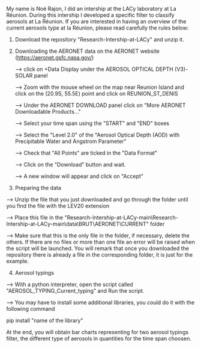 My name is Noé Rajon, I did an intership at the LACy laboratory at La Réunion. During this intership I developed a specific filter to classify aerosols at La Réunion.
If you are interested in having an overview of the current aerosols type at la Réunion, please read carefully the rules below:

1. Download the repository "Research-Intership-at-LACy" and unzip it.
2. Downloading the AERONET data on the AERONET website (https://aeronet.gsfc.nasa.gov/)

   --> click on +Data Display under the AEROSOL OPTICAL DEPTH (V3)-SOLAR panel
   
   --> Zoom with the mouse wheel on the map near Reunion Island and click on the (20.9S, 55.5E) point and click on REUNION_ST_DENIS

   --> Under the AERONET DOWNLOAD panel click on "More AERONET Downloadable Products..."

   --> Select your time span using the "START" and "END" boxes

   --> Select the "Level 2.0" of the "Aerosol Optical Depth (AOD) with Precipitable Water and Angstrom Parameter"

   --> Check that "All Points" are ticked in the "Data Format"

   --> Click on the "Download" button and wait.

   --> A new window will appear and click on "Accept"

3. Preparing the data

--> Unzip the file that you just downloaded and go through the folder until you find the file with the LEV20 extension

--> Place this file in the "Research-Intership-at-LACy-main\Research-Intership-at-LACy-main\data\BRUT\AERONET\CURRENT" folder

--> Make sure that this is the only file in the folder, if necessary, delete the others.
If there are no files or more than one file an error will be raised when the script will be launched.
You will remark that once you downloaded the repository there is already a file in the corresponding folder, it is just for the example.

4. Aerosol typings

--> With a python interpreter, open the script called "AEROSOL_TYPING_Current_typing" and Run the script.

--> You may have to install some additional libraries, you could do it with the following command

pip install "name of the library"

At the end, you will obtain bar charts representing for two aerosol typings filter, the different type of aerosols in quantities for the time span choosen.
